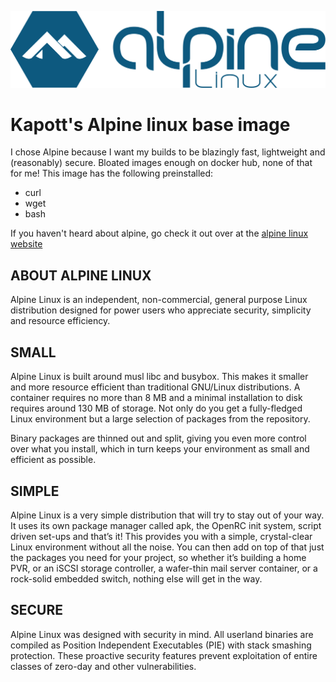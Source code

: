 <p align="left">
  <img src="Alpine_Linux.svg">
</p>



# Kapott's Alpine linux base image

I chose Alpine because I want my builds to be blazingly fast, lightweight and (reasonably) secure. 
Bloated images enough on docker hub, none of that for me! This image has the following preinstalled:

* curl
* wget
* bash

If you haven't heard about alpine, go check it out over at the [alpine linux website](https://alpinelinux.org)

## ABOUT ALPINE LINUX
Alpine Linux is an independent, non-commercial, general purpose Linux distribution designed for power users who appreciate security, simplicity and resource efficiency.

## SMALL
Alpine Linux is built around musl libc and busybox. This makes it smaller and more resource efficient than traditional GNU/Linux distributions. A container requires no more than 8 MB and a minimal installation to disk requires around 130 MB of storage. Not only do you get a fully-fledged Linux environment but a large selection of packages from the repository.

Binary packages are thinned out and split, giving you even more control over what you install, which in turn keeps your environment as small and efficient as possible.

## SIMPLE
Alpine Linux is a very simple distribution that will try to stay out of your way. It uses its own package manager called apk, the OpenRC init system, script driven set-ups and that’s it! This provides you with a simple, crystal-clear Linux environment without all the noise. You can then add on top of that just the packages you need for your project, so whether it’s building a home PVR, or an iSCSI storage controller, a wafer-thin mail server container, or a rock-solid embedded switch, nothing else will get in the way.

## SECURE
Alpine Linux was designed with security in mind. All userland binaries are compiled as Position Independent Executables (PIE) with stack smashing protection. These proactive security features prevent exploitation of entire classes of zero-day and other vulnerabilities.

